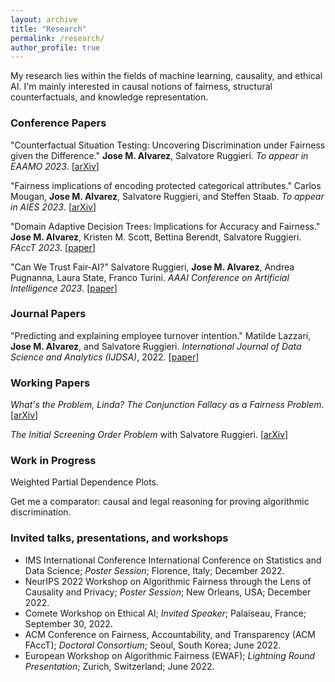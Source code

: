 ```yaml
---
layout: archive
title: "Research"
permalink: /research/
author_profile: true
---
```


My research lies within the fields of machine learning, causality, and ethical AI. I'm mainly interested in causal notions of fairness, structural counterfactuals, and knowledge representation.

### Conference Papers

"Counterfactual Situation Testing: Uncovering Discrimination under Fairness given the Difference." **Jose M. Alvarez**, Salvatore Ruggieri. *To appear in EAAMO 2023*. [[arXiv](http://arxiv.org/abs/2302.11944)]

"Fairness implications of encoding protected categorical attributes." Carlos Mougan, **Jose M. Alvarez**, Salvatore Ruggieri, and Steffen Staab. *To appear in AIES 2023*. [[arXiv](https://arxiv.org/abs/2201.11358)]

"Domain Adaptive Decision Trees: Implications for Accuracy and Fairness." **Jose M. Alvarez**, Kristen M. Scott, Bettina Berendt, Salvatore Ruggieri. *FAccT 2023*. [[paper](https://dl.acm.org/doi/10.1145/3593013.3594008)]

"Can We Trust Fair-AI?" Salvatore Ruggieri, **Jose M. Alvarez**, Andrea Pugnanna, Laura State, Franco Turini. *AAAI Conference on Artificial Intelligence 2023*. [[paper](https://ojs.aaai.org/index.php/AAAI/article/view/26798)]

### Journal Papers 

"Predicting and explaining employee turnover intention." Matilde Lazzari, **Jose M. Alvarez**, and Salvatore Ruggieri. *International Journal of Data Science and Analytics (IJDSA)*, 2022. [[paper](https://link.springer.com/article/10.1007/s41060-022-00329-w)]

### Working Papers

*What's the Problem, Linda? The Conjunction Fallacy as a Fairness Problem*. [[arXiv](https://arxiv.org/abs/2305.09535)]

*The Initial Screening Order Problem* with Salvatore Ruggieri. [[arXiv](https://arxiv.org/abs/2307.15398)]

### Work in Progress

Weighted Partial Dependence Plots.

Get me a comparator: causal and legal reasoning for proving algorithmic discrimination.

### Invited talks, presentations, and workshops

- IMS International Conference International Conference on Statistics and Data Science; *Poster Session*; Florence, Italy; December 2022.
- NeurIPS 2022 Workshop on Algorithmic Fairness through the Lens of Causality and Privacy; *Poster Session*; New Orleans, USA; December 2022.
- Comete Workshop on Ethical AI; *Invited Speaker*; Palaiseau, France; September 30, 2022.
- ACM Conference on Fairness, Accountability, and Transparency (ACM FAccT); *Doctoral Consortium*; Seoul, South Korea; June 2022.
- European Workshop on Algorithmic Fairness (EWAF); *Lightning Round Presentation*; Zurich, Switzerland; June 2022.

<!-- {% if author.googlescholar %}
  You can also find my articles on <u><a href="{{author.googlescholar}}">my Google Scholar profile</a>.</u>
{% endif %}

{% include base_path %}

{% for post in site.publications reversed %}
  {% include archive-single.html %}
{% endfor %} -->
